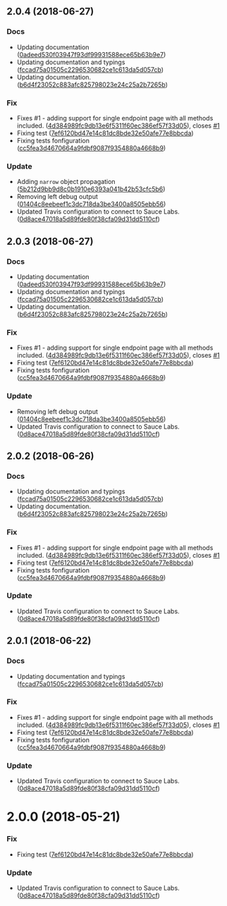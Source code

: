 <a name="2.0.4"></a>
## 2.0.4 (2018-06-27)


### Docs

* Updating documentation ([0adeed530f03947f93df99931588ece65b63b9e7](https://github.com/advanced-rest-client/api-documentation/commit/0adeed530f03947f93df99931588ece65b63b9e7))
* Updating documentation and typings ([fccad75a01505c2296530682ce1c613da5d057cb](https://github.com/advanced-rest-client/api-documentation/commit/fccad75a01505c2296530682ce1c613da5d057cb))
* Updating documentation. ([b6d4f23052c883afc825798023e24c25a2b7265b](https://github.com/advanced-rest-client/api-documentation/commit/b6d4f23052c883afc825798023e24c25a2b7265b))

### Fix

* Fixes #1 - adding support for single endpoint page with all methods included. ([4d384989fc9db13e6f5311f60ec386ef57f33d05](https://github.com/advanced-rest-client/api-documentation/commit/4d384989fc9db13e6f5311f60ec386ef57f33d05)), closes [#1](https://github.com/advanced-rest-client/api-documentation/issues/1)
* Fixing test ([7ef6120bd47e14c81dc8bde32e50afe77e8bbcda](https://github.com/advanced-rest-client/api-documentation/commit/7ef6120bd47e14c81dc8bde32e50afe77e8bbcda))
* Fixing tests fonfiguration ([cc5fea3d4670664a9fdbf9087f9354880a4668b9](https://github.com/advanced-rest-client/api-documentation/commit/cc5fea3d4670664a9fdbf9087f9354880a4668b9))

### Update

* Adding `narrow` object propagation ([5b212d9bb9d8c0b1910e6393a041b42b53cfc5b6](https://github.com/advanced-rest-client/api-documentation/commit/5b212d9bb9d8c0b1910e6393a041b42b53cfc5b6))
* Removing left debug output ([01404c8eebeef1c3dc718da3be3400a8505ebb56](https://github.com/advanced-rest-client/api-documentation/commit/01404c8eebeef1c3dc718da3be3400a8505ebb56))
* Updated Travis configuration to connect to Sauce Labs. ([0d8ace47018a5d89fde80f38cfa09d31dd5110cf](https://github.com/advanced-rest-client/api-documentation/commit/0d8ace47018a5d89fde80f38cfa09d31dd5110cf))



<a name="2.0.3"></a>
## 2.0.3 (2018-06-27)


### Docs

* Updating documentation ([0adeed530f03947f93df99931588ece65b63b9e7](https://github.com/advanced-rest-client/api-documentation/commit/0adeed530f03947f93df99931588ece65b63b9e7))
* Updating documentation and typings ([fccad75a01505c2296530682ce1c613da5d057cb](https://github.com/advanced-rest-client/api-documentation/commit/fccad75a01505c2296530682ce1c613da5d057cb))
* Updating documentation. ([b6d4f23052c883afc825798023e24c25a2b7265b](https://github.com/advanced-rest-client/api-documentation/commit/b6d4f23052c883afc825798023e24c25a2b7265b))

### Fix

* Fixes #1 - adding support for single endpoint page with all methods included. ([4d384989fc9db13e6f5311f60ec386ef57f33d05](https://github.com/advanced-rest-client/api-documentation/commit/4d384989fc9db13e6f5311f60ec386ef57f33d05)), closes [#1](https://github.com/advanced-rest-client/api-documentation/issues/1)
* Fixing test ([7ef6120bd47e14c81dc8bde32e50afe77e8bbcda](https://github.com/advanced-rest-client/api-documentation/commit/7ef6120bd47e14c81dc8bde32e50afe77e8bbcda))
* Fixing tests fonfiguration ([cc5fea3d4670664a9fdbf9087f9354880a4668b9](https://github.com/advanced-rest-client/api-documentation/commit/cc5fea3d4670664a9fdbf9087f9354880a4668b9))

### Update

* Removing left debug output ([01404c8eebeef1c3dc718da3be3400a8505ebb56](https://github.com/advanced-rest-client/api-documentation/commit/01404c8eebeef1c3dc718da3be3400a8505ebb56))
* Updated Travis configuration to connect to Sauce Labs. ([0d8ace47018a5d89fde80f38cfa09d31dd5110cf](https://github.com/advanced-rest-client/api-documentation/commit/0d8ace47018a5d89fde80f38cfa09d31dd5110cf))



<a name="2.0.2"></a>
## 2.0.2 (2018-06-26)


### Docs

* Updating documentation and typings ([fccad75a01505c2296530682ce1c613da5d057cb](https://github.com/advanced-rest-client/api-documentation/commit/fccad75a01505c2296530682ce1c613da5d057cb))
* Updating documentation. ([b6d4f23052c883afc825798023e24c25a2b7265b](https://github.com/advanced-rest-client/api-documentation/commit/b6d4f23052c883afc825798023e24c25a2b7265b))

### Fix

* Fixes #1 - adding support for single endpoint page with all methods included. ([4d384989fc9db13e6f5311f60ec386ef57f33d05](https://github.com/advanced-rest-client/api-documentation/commit/4d384989fc9db13e6f5311f60ec386ef57f33d05)), closes [#1](https://github.com/advanced-rest-client/api-documentation/issues/1)
* Fixing test ([7ef6120bd47e14c81dc8bde32e50afe77e8bbcda](https://github.com/advanced-rest-client/api-documentation/commit/7ef6120bd47e14c81dc8bde32e50afe77e8bbcda))
* Fixing tests fonfiguration ([cc5fea3d4670664a9fdbf9087f9354880a4668b9](https://github.com/advanced-rest-client/api-documentation/commit/cc5fea3d4670664a9fdbf9087f9354880a4668b9))

### Update

* Updated Travis configuration to connect to Sauce Labs. ([0d8ace47018a5d89fde80f38cfa09d31dd5110cf](https://github.com/advanced-rest-client/api-documentation/commit/0d8ace47018a5d89fde80f38cfa09d31dd5110cf))



<a name="2.0.1"></a>
## 2.0.1 (2018-06-22)


### Docs

* Updating documentation and typings ([fccad75a01505c2296530682ce1c613da5d057cb](https://github.com/advanced-rest-client/api-documentation/commit/fccad75a01505c2296530682ce1c613da5d057cb))

### Fix

* Fixes #1 - adding support for single endpoint page with all methods included. ([4d384989fc9db13e6f5311f60ec386ef57f33d05](https://github.com/advanced-rest-client/api-documentation/commit/4d384989fc9db13e6f5311f60ec386ef57f33d05)), closes [#1](https://github.com/advanced-rest-client/api-documentation/issues/1)
* Fixing test ([7ef6120bd47e14c81dc8bde32e50afe77e8bbcda](https://github.com/advanced-rest-client/api-documentation/commit/7ef6120bd47e14c81dc8bde32e50afe77e8bbcda))
* Fixing tests fonfiguration ([cc5fea3d4670664a9fdbf9087f9354880a4668b9](https://github.com/advanced-rest-client/api-documentation/commit/cc5fea3d4670664a9fdbf9087f9354880a4668b9))

### Update

* Updated Travis configuration to connect to Sauce Labs. ([0d8ace47018a5d89fde80f38cfa09d31dd5110cf](https://github.com/advanced-rest-client/api-documentation/commit/0d8ace47018a5d89fde80f38cfa09d31dd5110cf))



<a name="2.0.0"></a>
# 2.0.0 (2018-05-21)


### Fix

* Fixing test ([7ef6120bd47e14c81dc8bde32e50afe77e8bbcda](https://github.com/advanced-rest-client/api-documentation/commit/7ef6120bd47e14c81dc8bde32e50afe77e8bbcda))

### Update

* Updated Travis configuration to connect to Sauce Labs. ([0d8ace47018a5d89fde80f38cfa09d31dd5110cf](https://github.com/advanced-rest-client/api-documentation/commit/0d8ace47018a5d89fde80f38cfa09d31dd5110cf))




